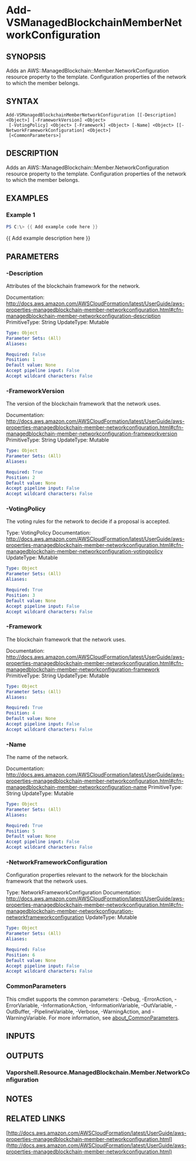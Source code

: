 # Add-VSManagedBlockchainMemberNetworkConfiguration

## SYNOPSIS
Adds an AWS::ManagedBlockchain::Member.NetworkConfiguration resource property to the template.
Configuration properties of the network to which the member belongs.

## SYNTAX

```
Add-VSManagedBlockchainMemberNetworkConfiguration [[-Description] <Object>] [-FrameworkVersion] <Object>
 [-VotingPolicy] <Object> [-Framework] <Object> [-Name] <Object> [[-NetworkFrameworkConfiguration] <Object>]
 [<CommonParameters>]
```

## DESCRIPTION
Adds an AWS::ManagedBlockchain::Member.NetworkConfiguration resource property to the template.
Configuration properties of the network to which the member belongs.

## EXAMPLES

### Example 1
```powershell
PS C:\> {{ Add example code here }}
```

{{ Add example description here }}

## PARAMETERS

### -Description
Attributes of the blockchain framework for the network.

Documentation: http://docs.aws.amazon.com/AWSCloudFormation/latest/UserGuide/aws-properties-managedblockchain-member-networkconfiguration.html#cfn-managedblockchain-member-networkconfiguration-description
PrimitiveType: String
UpdateType: Mutable

```yaml
Type: Object
Parameter Sets: (All)
Aliases:

Required: False
Position: 1
Default value: None
Accept pipeline input: False
Accept wildcard characters: False
```

### -FrameworkVersion
The version of the blockchain framework that the network uses.

Documentation: http://docs.aws.amazon.com/AWSCloudFormation/latest/UserGuide/aws-properties-managedblockchain-member-networkconfiguration.html#cfn-managedblockchain-member-networkconfiguration-frameworkversion
PrimitiveType: String
UpdateType: Mutable

```yaml
Type: Object
Parameter Sets: (All)
Aliases:

Required: True
Position: 2
Default value: None
Accept pipeline input: False
Accept wildcard characters: False
```

### -VotingPolicy
The voting rules for the network to decide if a proposal is accepted.

Type: VotingPolicy
Documentation: http://docs.aws.amazon.com/AWSCloudFormation/latest/UserGuide/aws-properties-managedblockchain-member-networkconfiguration.html#cfn-managedblockchain-member-networkconfiguration-votingpolicy
UpdateType: Mutable

```yaml
Type: Object
Parameter Sets: (All)
Aliases:

Required: True
Position: 3
Default value: None
Accept pipeline input: False
Accept wildcard characters: False
```

### -Framework
The blockchain framework that the network uses.

Documentation: http://docs.aws.amazon.com/AWSCloudFormation/latest/UserGuide/aws-properties-managedblockchain-member-networkconfiguration.html#cfn-managedblockchain-member-networkconfiguration-framework
PrimitiveType: String
UpdateType: Mutable

```yaml
Type: Object
Parameter Sets: (All)
Aliases:

Required: True
Position: 4
Default value: None
Accept pipeline input: False
Accept wildcard characters: False
```

### -Name
The name of the network.

Documentation: http://docs.aws.amazon.com/AWSCloudFormation/latest/UserGuide/aws-properties-managedblockchain-member-networkconfiguration.html#cfn-managedblockchain-member-networkconfiguration-name
PrimitiveType: String
UpdateType: Mutable

```yaml
Type: Object
Parameter Sets: (All)
Aliases:

Required: True
Position: 5
Default value: None
Accept pipeline input: False
Accept wildcard characters: False
```

### -NetworkFrameworkConfiguration
Configuration properties relevant to the network for the blockchain framework that the network uses.

Type: NetworkFrameworkConfiguration
Documentation: http://docs.aws.amazon.com/AWSCloudFormation/latest/UserGuide/aws-properties-managedblockchain-member-networkconfiguration.html#cfn-managedblockchain-member-networkconfiguration-networkframeworkconfiguration
UpdateType: Mutable

```yaml
Type: Object
Parameter Sets: (All)
Aliases:

Required: False
Position: 6
Default value: None
Accept pipeline input: False
Accept wildcard characters: False
```

### CommonParameters
This cmdlet supports the common parameters: -Debug, -ErrorAction, -ErrorVariable, -InformationAction, -InformationVariable, -OutVariable, -OutBuffer, -PipelineVariable, -Verbose, -WarningAction, and -WarningVariable. For more information, see [about_CommonParameters](http://go.microsoft.com/fwlink/?LinkID=113216).

## INPUTS

## OUTPUTS

### Vaporshell.Resource.ManagedBlockchain.Member.NetworkConfiguration
## NOTES

## RELATED LINKS

[http://docs.aws.amazon.com/AWSCloudFormation/latest/UserGuide/aws-properties-managedblockchain-member-networkconfiguration.html](http://docs.aws.amazon.com/AWSCloudFormation/latest/UserGuide/aws-properties-managedblockchain-member-networkconfiguration.html)

